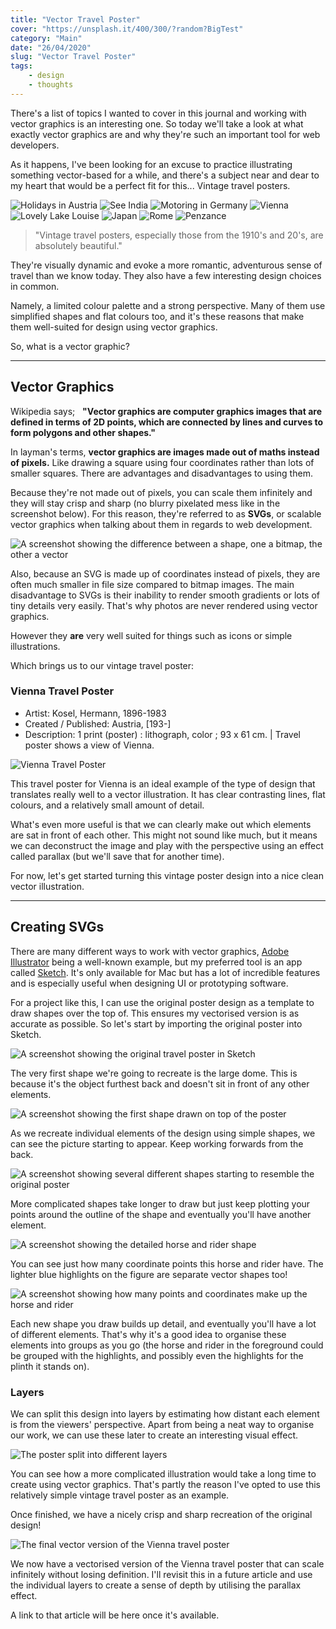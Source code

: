 ```yaml
---
title: "Vector Travel Poster"
cover: "https://unsplash.it/400/300/?random?BigTest"
category: "Main"
date: "26/04/2020"
slug: "Vector Travel Poster"
tags:
    - design
    - thoughts
---
```


<!--- NOTE: Still in quarantine due to COVID-19. I've been wanting to write this post for years. --->

There's a list of topics I wanted to cover in this journal and working with vector graphics is an interesting one. So today we'll take a look at what exactly vector graphics are and why they're such an important tool for web developers.

As it happens, I've been looking for an excuse to practice illustrating something vector-based for a while, and there's a subject near and dear to my heart that would be a perfect fit for this... Vintage travel posters.

<div class="note posters">
    <img class="poster" src="/Austria.jpg" alt="Holidays in Austria" />
    <img class="poster" src="/India.jpg" alt="See India" />
    <img class="poster" src="/Germany.jpg" alt="Motoring in Germany" />
    <img class="poster" src="/Vienna.jpg" alt="Vienna" />
    <img class="poster" src="/Canada.jpg" alt="Lovely Lake Louise" />
    <img class="poster" src="/Japan.jpg" alt="Japan" />
    <img class="poster" src="/Rome.jpg" alt="Rome" />
    <img class="poster" src="/Penzance.jpg" alt="Penzance" />
</div>

> "Vintage travel posters, especially those from the 1910's and 20's, are absolutely beautiful."

They're visually dynamic and evoke a more romantic, adventurous sense of travel than we know today. They also have a few interesting design choices in common.

Namely, a limited colour palette and a strong perspective. Many of them use simplified shapes and flat colours too, and it's these reasons that make them well-suited for design using vector graphics.

So, what is a vector graphic?

---

## Vector Graphics

Wikipedia says;&nbsp;&nbsp; 
**"Vector graphics are computer graphics images that are defined in terms of 2D points, which are connected by lines and curves to form polygons and other shapes."**

In layman's terms, **vector graphics are images made out of maths instead of pixels.** Like drawing a square using four coordinates rather than lots of smaller squares. There are advantages and disadvantages to using them.

Because they're not made out of pixels, you can scale them infinitely and they will stay crisp and sharp (no blurry pixelated mess like in the screenshot below). For this reason, they're referred to as **SVGs**, or scalable vector graphics when talking about them in regards to web development.

<div class="screenshot">
    <img src="/pixelated.png" alt="A screenshot showing the difference between a shape, one a bitmap, the other a vector" />
</div>

Also, because an SVG is made up of coordinates instead of pixels, they are often much smaller in file size compared to bitmap images. The main disadvantage to SVGs is their inability to render smooth gradients or lots of tiny details very easily. That's why photos are never rendered using vector graphics.

However they **are** very well suited for things such as icons or simple illustrations.

Which brings us to our vintage travel poster:

<div class="book-info">
    <div class="left">
        <h3>Vienna Travel Poster</h3>
        <ul>
            <li>Artist: Kosel, Hermann, 1896-1983</li>
            <li>Created / Published: Austria, [193-]</li>
            <li>Description: 1 print (poster) : lithograph, color ; 93 x 61 cm. | Travel poster shows a view of Vienna.</li>
        </ul>
    </div>
    <img class="cover" src="/Vienna.jpg" alt="Vienna Travel Poster" />
</div>

This travel poster for Vienna is an ideal example of the type of design that translates really well to a vector illustration. It has clear contrasting lines, flat colours, and a relatively small amount of detail.

What's even more useful is that we can clearly make out which elements are sat in front of each other. This might not sound like much, but it means we can deconstruct the image and play with the perspective using an effect called parallax (but we'll save that for another time).

For now, let's get started turning this vintage poster design into a nice clean vector illustration.

---

## Creating SVGs

There are many different ways to work with vector graphics, [Adobe Illustrator](https://www.adobe.com/products/illustrator.html) being a well-known example, but my preferred tool is an app called [Sketch](https://www.sketch.com/). It's only available for Mac but has a lot of incredible features and is especially useful when designing UI or prototyping software.

For a project like this, I can use the original poster design as a template to draw shapes over the top of. This ensures my vectorised version is as accurate as possible. So let's start by importing the original poster into Sketch.

<div class="screenshot">
    <img src="/beginning.png" alt="A screenshot showing the original travel poster in Sketch" />
</div>

The very first shape we're going to recreate is the large dome. This is because it's the object furthest back and doesn't sit in front of any other elements.

<div class="screenshot">
    <img src="/first-shape.png" alt="A screenshot showing the first shape drawn on top of the poster" />
</div>

As we recreate individual elements of the design using simple shapes, we can see the picture starting to appear. Keep working forwards from the back.

<div class="screenshot">
    <img src="/simple-shapes.png" alt="A screenshot showing several different shapes starting to resemble the original poster" />
</div>

More complicated shapes take longer to draw but just keep plotting your points around the outline of the shape and eventually you'll have another element.

<div class="screenshot">
    <img src="/horse.png" alt="A screenshot showing the detailed horse and rider shape" />
</div>

You can see just how many coordinate points this horse and rider have. The lighter blue highlights on the figure are separate vector shapes too!

<div class="screenshot">
    <img src="/horse-outline.png" alt="A screenshot showing how many points and coordinates make up the horse and rider" />
</div>

Each new shape you draw builds up detail, and eventually you'll have a lot of different elements. That's why it's a good idea to organise these elements into groups as you go (the horse and rider in the foreground could be grouped with the highlights, and possibly even the highlights for the plinth it stands on).

<div class="note diagram">
    <h3>Layers</h3>
    <p>
        We can split this design into layers by estimating how distant each element is from the viewers' perspective. Apart from being a neat way to organise our work, we can use these later to create an interesting visual effect.
    </p>
    <img class="diagram" src="/layer-perspective.png" alt="The poster split into different layers" />
</div>

You can see how a more complicated illustration would take a long time to create using vector graphics. That's partly the reason I've opted to use this relatively simple vintage travel poster as an example.

Once finished, we have a nicely crisp and sharp recreation of the original design!

<div class="screenshot">
    <img src="/vienna-vector.png" alt="The final vector version of the Vienna travel poster" />
</div>

We now have a vectorised version of the Vienna travel poster that can scale infinitely without losing definition. I'll revisit this in a future article and use the individual layers to create a sense of depth by utilising the parallax effect.

A link to that article will be here once it's available.